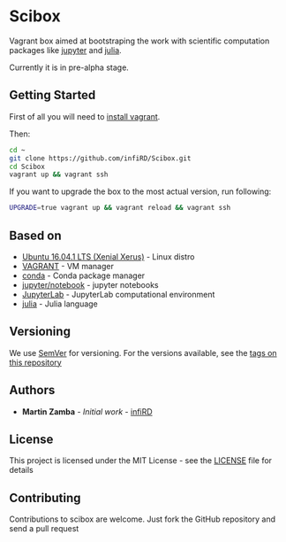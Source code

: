 # Scibox

Vagrant box aimed at bootstraping the work with scientific computation packages
like [jupyter](http://jupyter.org/) and [julia](http://julialang.org/). 

Currently it is in pre-alpha stage.

## Getting Started

First of all you will need to [install vagrant](https://www.vagrantup.com/docs/installation/). 

Then:

```bash
cd ~
git clone https://github.com/infiRD/Scibox.git
cd Scibox
vagrant up && vagrant ssh
```

If you want to upgrade the box to the most actual version, run following:

```bash
UPGRADE=true vagrant up && vagrant reload && vagrant ssh
```

## Based on

* [Ubuntu 16.04.1 LTS (Xenial Xerus)](http://releases.ubuntu.com/16.04/) - Linux distro
* [VAGRANT](https://www.vagrantup.com/) - VM manager
* [conda](https://github.com/conda/conda) - Conda package manager
* [jupyter/notebook](https://github.com/jupyter/notebook) - jupyter notebooks
* [JupyterLab](https://github.com/jupyter/notebook) - JupyterLab computational environment
* [julia](https://github.com/JuliaLang/julia) - Julia language

## Versioning
We use [SemVer](http://semver.org/) for versioning. For the versions available, see the [tags on this repository](https://github.com/infiRD/Scibox/tags)

## Authors

* **Martin Zamba** - *Initial work* - [infiRD](https://github.com/infiRD)

## License

This project is licensed under the MIT License - see the [LICENSE](LICENSE) file for details

## Contributing

Contributions to scibox are welcome. Just fork the GitHub repository and send a pull request
